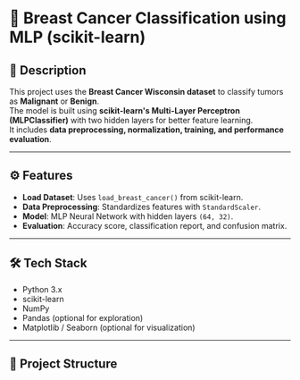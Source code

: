# 🧠 Breast Cancer Classification using MLP (scikit-learn)

## 📌 Description
This project uses the **Breast Cancer Wisconsin dataset** to classify tumors as **Malignant** or **Benign**.  
The model is built using **scikit-learn's Multi-Layer Perceptron (MLPClassifier)** with two hidden layers for better feature learning.  
It includes **data preprocessing, normalization, training, and performance evaluation**.

---

## ⚙️ Features
- **Load Dataset**: Uses `load_breast_cancer()` from scikit-learn.
- **Data Preprocessing**: Standardizes features with `StandardScaler`.
- **Model**: MLP Neural Network with hidden layers `(64, 32)`.
- **Evaluation**: Accuracy score, classification report, and confusion matrix.

---

## 🛠 Tech Stack
- Python 3.x
- scikit-learn
- NumPy
- Pandas (optional for exploration)
- Matplotlib / Seaborn (optional for visualization)

---

## 📂 Project Structure

